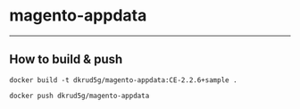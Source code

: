 # magento-appdata
-----------------

## How to build & push

    docker build -t dkrud5g/magento-appdata:CE-2.2.6+sample .

    docker push dkrud5g/magento-appdata

